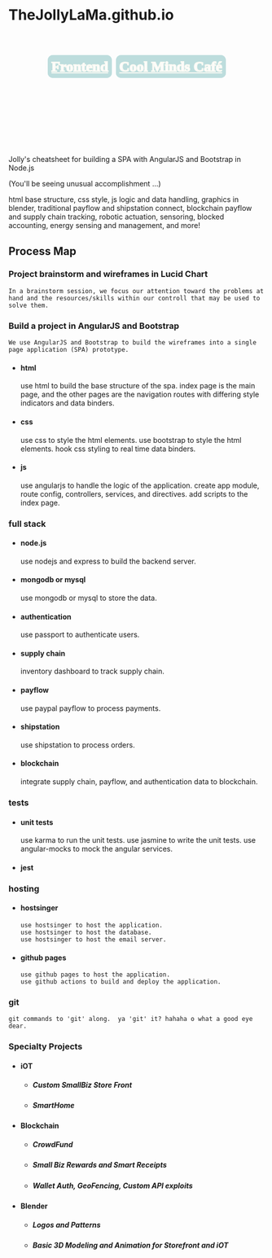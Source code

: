 # TheJollyLaMa.github.io
  <h1 style="
    background-image: url(https://decentagency.space/public/img/LiquidMinds.gif);
    background-repeat: no-repeat;
    background-position: center;
    background-size: 100% 100%;
    font-family: Chalkboard, sans-serif;
    -webkit-text-stroke: 2px beige;
    color: darkcyan;
    text-align: center;
    padding: 30px;
    height: 140px;
    opacity: 0.5;
  ">
      <a style="border: 2px solid teal; border-radius: 10px; color: white; background-color: teal; padding: 5px; font-family: 'Chalkboard'; display: inline; opacity: 0.5; "
      href="https://thejollylama.github.io/public/#!/">Frontend</a>
      <a style="border: 2px solid teal; border-radius: 10px; color: white; background-color: teal; padding: 5px; font-family: 'Chalkboard'; display: inline; opacity: 0.5;"
      href="https://thejollylama.github.io/public/#!/CoolMinds">Cool Minds Café</a>
</h1>


Jolly's cheatsheet for building a SPA with AngularJS and Bootstrap in Node.js 

(You'll be seeing unusual accomplishment ...)

html base structure, css style, js logic and data handling, graphics in blender, traditional payflow and shipstation connect, blockchain payflow and supply chain tracking, robotic actuation, sensoring, blocked accounting, energy sensing and management, and more!


## Process Map

### Project brainstorm and wireframes in Lucid Chart
    In a brainstorm session, we focus our attention toward the problems at hand and the resources/skills within our controll that may be used to solve them. 
### Build a project in AngularJS and Bootstrap
    We use AngularJS and Bootstrap to build the wireframes into a single page application (SPA) prototype. 
  - #### html
    use html to build the base structure of the spa.
    index page is the main page, and the other pages are the navigation routes with differing style indicators and data binders.
  - #### css
    use css to style the html elements.
    use bootstrap to style the html elements.
    hook css styling to real time data binders.
  - #### js
    use angularjs to handle the logic of the application. create app module, route config, controllers, services, and directives.
    add scripts to the index page.

### full stack
  - #### node.js
    use nodejs and express to build the backend server.
  - #### mongodb or mysql
    use mongodb or mysql to store the data.
  - #### authentication
    use passport to authenticate users.
  - #### supply chain
    inventory dashboard to track supply chain.
  - #### payflow
    use paypal payflow to process payments.
  - #### shipstation
    use shipstation to process orders.
  - #### blockchain
    integrate supply chain, payflow, and authentication data to blockchain. 

### tests
  - #### unit tests
      use karma to run the unit tests.
      use jasmine to write the unit tests.
      use angular-mocks to mock the angular services.
  - #### jest

### hosting
  - #### hostsinger
        use hostsinger to host the application.
        use hostsinger to host the database.
        use hostsinger to host the email server.
  - #### github pages
        use github pages to host the application.
        use github actions to build and deploy the application.    

### git
    git commands to 'git' along.  ya 'git' it? hahaha o what a good eye dear.

### Specialty Projects
  - #### iOT
    - ##### Custom SmallBiz Store Front
    - ##### SmartHome
  - #### Blockchain
    - ##### CrowdFund
    - ##### Small Biz Rewards and Smart Receipts
    - ##### Wallet Auth, GeoFencing, Custom API exploits
  - #### Blender
    - ##### Logos and Patterns
    - ##### Basic 3D Modeling and Animation for Storefront and iOT
